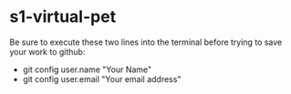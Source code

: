 # s1-virtual-pet

Be sure to execute these two lines into the terminal before trying to save your work to github:

- git config user.name "Your Name"
- git config user.email "Your email address"

